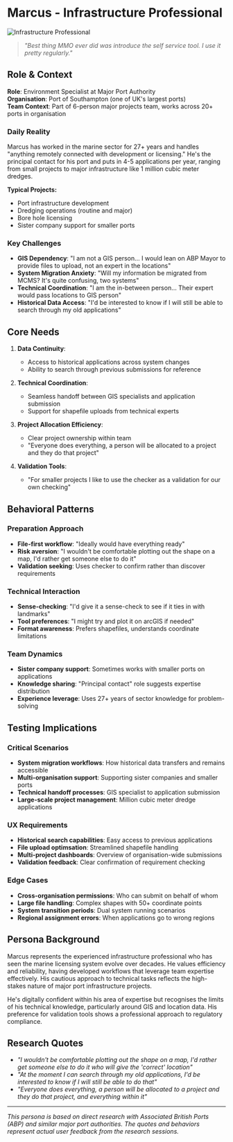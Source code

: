 # Marcus - Infrastructure Professional

![Infrastructure Professional](https://via.placeholder.com/800x400?text=Marcus+-+Infrastructure+Professional)

> _"Best thing MMO ever did was introduce the self service tool. I use it pretty regularly."_

## Role & Context

**Role**: Environment Specialist at Major Port Authority  
**Organisation**: Port of Southampton (one of UK's largest ports)  
**Team Context**: Part of 6-person major projects team, works across 20+ ports in organisation

### Daily Reality

Marcus has worked in the marine sector for 27+ years and handles "anything remotely connected with development or licensing." He's the principal contact for his port and puts in 4-5 applications per year, ranging from small projects to major infrastructure like 1 million cubic meter dredges.

**Typical Projects:**

- Port infrastructure development
- Dredging operations (routine and major)
- Bore hole licensing
- Sister company support for smaller ports

### Key Challenges

- **GIS Dependency**: "I am not a GIS person... I would lean on ABP Mayor to provide files to upload, not an expert in the locations"
- **System Migration Anxiety**: "Will my information be migrated from MCMS? It's quite confusing, two systems"
- **Technical Coordination**: "I am the in-between person... Their expert would pass locations to GIS person"
- **Historical Data Access**: "I'd be interested to know if I will still be able to search through my old applications"

## Core Needs

1. **Data Continuity**:
   - Access to historical applications across system changes
   - Ability to search through previous submissions for reference

2. **Technical Coordination**:
   - Seamless handoff between GIS specialists and application submission
   - Support for shapefile uploads from technical experts

3. **Project Allocation Efficiency**:
   - Clear project ownership within team
   - "Everyone does everything, a person will be allocated to a project and they do that project"

4. **Validation Tools**:
   - "For smaller projects I like to use the checker as a validation for our own checking"

## Behavioral Patterns

### Preparation Approach

- **File-first workflow**: "Ideally would have everything ready"
- **Risk aversion**: "I wouldn't be comfortable plotting out the shape on a map, I'd rather get someone else to do it"
- **Validation seeking**: Uses checker to confirm rather than discover requirements

### Technical Interaction

- **Sense-checking**: "I'd give it a sense-check to see if it ties in with landmarks"
- **Tool preferences**: "I might try and plot it on arcGIS if needed"
- **Format awareness**: Prefers shapefiles, understands coordinate limitations

### Team Dynamics

- **Sister company support**: Sometimes works with smaller ports on applications
- **Knowledge sharing**: "Principal contact" role suggests expertise distribution
- **Experience leverage**: Uses 27+ years of sector knowledge for problem-solving

## Testing Implications

### Critical Scenarios

- **System migration workflows**: How historical data transfers and remains accessible
- **Multi-organisation support**: Supporting sister companies and smaller ports
- **Technical handoff processes**: GIS specialist to application submission
- **Large-scale project management**: Million cubic meter dredge applications

### UX Requirements

- **Historical search capabilities**: Easy access to previous applications
- **File upload optimsation**: Streamlined shapefile handling
- **Multi-project dashboards**: Overview of organisation-wide submissions
- **Validation feedback**: Clear confirmation of requirement checking

### Edge Cases

- **Cross-organisation permissions**: Who can submit on behalf of whom
- **Large file handling**: Complex shapes with 50+ coordinate points
- **System transition periods**: Dual system running scenarios
- **Regional assignment errors**: When applications go to wrong regions

## Persona Background

Marcus represents the experienced infrastructure professional who has seen the marine licensing system evolve over decades. He values efficiency and reliability, having developed workflows that leverage team expertise effectively. His cautious approach to technical tasks reflects the high-stakes nature of major port infrastructure projects.

He's digitally confident within his area of expertise but recognises the limits of his technical knowledge, particularly around GIS and location data. His preference for validation tools shows a professional approach to regulatory compliance.

## Research Quotes

- _"I wouldn't be comfortable plotting out the shape on a map, I'd rather get someone else to do it who will give the 'correct' location"_
- _"At the moment I can search through my old applications, I'd be interested to know if I will still be able to do that"_
- _"Everyone does everything, a person will be allocated to a project and they do that project, and everything within it"_

---

_This persona is based on direct research with Associated British Ports (ABP) and similar major port authorities. The quotes and behaviors represent actual user feedback from the research sessions._
